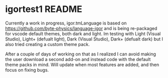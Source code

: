 # igortest1 README

Currently a work in progress, igor.tmLanguage is based on https://github.com/byte-physics/language-igor and is being re-packaged for vscode default themes, both dark and light. Im testing with Light (Visual Studio), Light+ (defualt light), Dark (Visual Studio), Dark+ (defualt dark) but I also tried creating a custom theme pack.

 After a couple of days of working on that as I realized I can avoid making the user download a second add-on and instead code with the default theme packs in mind. Will update when most features are added, and then focus on fixing bugs.
